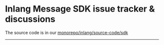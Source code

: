 # Inlang Message SDK issue tracker & discussions

The source code is in our [monorepo/inlang/source-code/sdk](https://github.com/opral/monorepo/tree/main/inlang/source-code/sdk)

---
